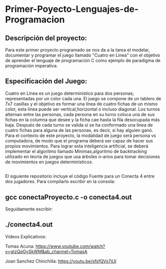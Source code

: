 # Primer-Poyecto-Lenguajes-de-Programacion

## Descripción del proyecto: 

Para este primer proyecto programado se nos da a la tarea el modelar,
documentar y programar el juego llamado "Cuatro en Línea" con el objetivo
de aprender el lenguaje de programación C como ejemplo de paradigma de 
programación imperativa.

## Especificación del Juego:

Cuatro en Línea es un juego determinístico para dos personas; representadas 
por un color cada una. El juego se compone de un tablero de 7x7 casillas y
el objetivo es formar una línea de cuatro fichas de un mismo color, esta 
línea puede ser vertical,horizontal o incluso diagonal. Los turnos 
alternan entre las personas, cada persona en su turno coloca una de sus 
fichas en la columna que desee y la ficha cae hasta la fila desocupada más
baja. Después de cada turno se valida si se ha conformado una línea de 
cuatro fichas para alguna de las personas, es decir, si hay alguien ganó.
Para el contexto de este proyecto, la modalidad de juego será persona vs
computadora, de modo que el programa deberá ser capaz de hacer sus propios
movimientos. Para lograr esta inteligencia artificial, se deberá implementar
el algoritmo llamado Minimax,algoritmo de backtracking utilizado en teoría
de juegos que usa árboles n-arios para tomar decisiones de movimientos en 
juegos determinísticos. 


##
El siguiente repositorio incluye el código Fuente para un Conecta 4 entre dos jugadores. Para compilarlo escribir en la consola:

## gcc conectaProyecto.c -o conecta4.out
Seguidamente escribir:
## ./conecta4.out

Videos Explicativos:


Tomas Acuna: https://www.youtube.com/watch?v=gtzQpGySkWM&ab_channel=TomasA

Joan Sanchez Chinchilla: https://youtu.be/sfsfQVs7iUI
